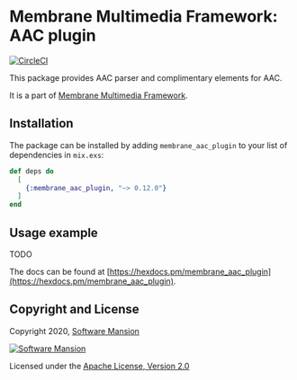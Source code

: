 # Membrane Multimedia Framework: AAC plugin

[![CircleCI](https://circleci.com/gh/membraneframework/membrane_aac_plugin.svg?style=svg)](https://circleci.com/gh/membraneframework/membrane_aac_plugin)

This package provides AAC parser and complimentary elements for AAC.

It is a part of [Membrane Multimedia Framework](https://membraneframework.org).

## Installation

The package can be installed by adding `membrane_aac_plugin` to your list of dependencies in `mix.exs`:

```elixir
def deps do
  [
    {:membrane_aac_plugin, "~> 0.12.0"}
  ]
end
```

## Usage example

TODO

The docs can be found at [https://hexdocs.pm/membrane_aac_plugin](https://hexdocs.pm/membrane_aac_plugin).

## Copyright and License

Copyright 2020, [Software Mansion](https://swmansion.com/?utm_source=git&utm_medium=readme&utm_campaign=membrane_aac_plugin)

[![Software Mansion](https://membraneframework.github.io/static/logo/swm_logo_readme.png)](https://swmansion.com/?utm_source=git&utm_medium=readme&utm_campaign=membrane_aac_plugin)

Licensed under the [Apache License, Version 2.0](LICENSE)
